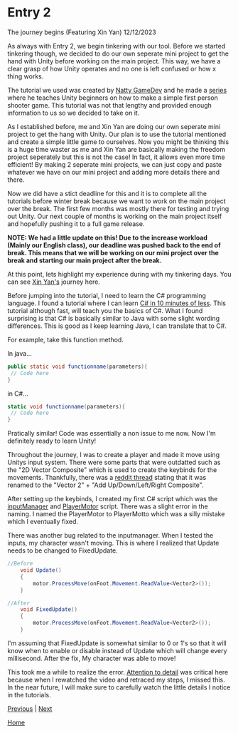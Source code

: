 # Entry 2
The journey begins (Featuring Xin Yan) 12/12/2023

As always with Entry 2, we begin tinkering with our tool. Before we started tinkering though, we decided to do our own seperate mini project to get the hand with Unity before working on the main project. This way, we have a clear grasp of how Unity operates and no one is left confused or how x thing works.

The tutorial we used was created by [Natty GameDev](https://www.youtube.com/@NattyGameDev) and he made a [series](https://www.youtube.com/watch?v=rJqP5EesxLk&list=PLGUw8UNswJEOv8c5ZcoHarbON6mIEUFBC) where he teaches Unity beginners on how to make a simple first person shooter game. This tutorial was not that lengthy and provided enough information to us so we decided to take on it.

As I established before, me and Xin Yan are doing our own seperate mini project to get the hang with Unity. Our plan is to use the tutorial mentioned and create a simple little game to ourselves. Now you might be thinking this is a huge time waster as me and Xin Yan are basically making the freedom project seperately but this is not the case! In fact, it allows even more time efficient! By making 2 seperate mini projects, we can just copy and paste whatever we have on our mini project and adding more details there and there.

Now we did have a stict deadline for this and it is to complete all the tutorials before winter break because we want to work on the main project over the break. The first few months was mostly there for testing and trying out Unity. Our next couple of months is working on the main project itself and hopefully pushing it to a full game release.

**NOTE: We had a little update on this! Due to the increase workload (Mainly our English class), our deadline was pushed back to the end of break. This means that we will be working on our mini project over the break and starting our main project after the break.**

At this point, lets highlight my experience during with my tinkering days. You can see [Xin Yan's](https://github.com/xinyanh4701/apcsa-freedom-project/blob/main/blog/entry02.md) journey here.

Before jumping into the tutorial, I need to learn the C# programming language. I found a tutorial where I can learn [C# in 10 minutes of less](https://www.youtube.com/watch?v=IFayQioG71A). This tutorial although fast, will teach you the basics of C#. What I found surprising is that C# is basically similar to Java with some slight wording differences. This is good as I keep learning Java, I can translate that to C#.

For example, take this function method.

In java...

```java
public static void functionname(parameters){
 // Code here
}
```

in C#...

```cs
static void functionname(parameters){
 // Code here
}
```

Pratically similar! Code was essentially a non issue to me now. Now I'm definitely ready to learn Unity!

Throughout the journey, I was to create a player and made it move using Unitys input system. There were some parts that were outdatted such as the "2D Vector Composite" which is used to create the keybinds for the movements. Thankfully, there was a [reddit thread](https://www.reddit.com/r/Unity3D/comments/s5t1bs/unity_isnt_showing_the_add_2d_vector_composite/) stating that it was renamed to the "Vector 2" + "Add Up/Down/Left/Right Composite".

After setting up the keybinds, I created my first C# script which was the [inputManager](../tool/codesnippits/inputmanagersnippit.cs) and [PlayerMotor](../tool/codesnippits/playermansnippit.cs) script. There was a slight error in the naming. I named the PlayerMotor to PlayerMotto which was a silly mistake which I eventually fixed.

There was another bug related to the inputmanager. When I tested the inputs, my character wasn't moving. This is where I realized that Update needs to be changed to FixedUpdate.

```cs
//Before
    void Update()
    {
        motor.ProcessMove(onFoot.Movement.ReadValue<Vector2>());
    }

//After
    void FixedUpdate()
    {
        motor.ProcessMove(onFoot.Movement.ReadValue<Vector2>());
    }
```
I'm assuming that FixedUpdate is somewhat similar to 0 or 1's so that it will know when to enable or disable instead of Update which will change every millisecond. After the fix, My character was able to move!

This took me a while to realize the error. [Attention to detail](https://hstatsep.github.io/students/#skills) was critical here because when I rewatched the video and retraced my steps, I missed this. In the near future, I will make sure to carefully watch the little details I notice in the tutorials.





[Previous](entry01.md) | [Next](entry03.md)

[Home](../README.md)
